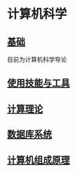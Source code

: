 # 计算机科学

## [基础](./foundations/README.md)

目前为计算机科学导论

## [使用技能与工具](./practical-skills-and-tools/README.md)

## [计算理论](./theory-of-computation/README.md)

## [数据库系统](./database-system/README.md)

## [计算机组成原理](./computer-organization-and-design/README.md)
